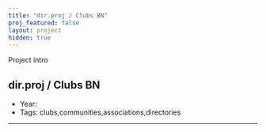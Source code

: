 ```yaml
---
title: "dir.proj / Clubs BN"
proj_featured: false
layout: project
hidden: true
---
```


Project intro

## dir.proj / Clubs BN

* Year:  
* Tags: clubs,communities,associations,directories

---- 

<!--

**Technically a dead project**

This was an idea I had prior to the Brunei Facebook explosion of the [], that there existed several clubs, associations and communities in Brunei, and several of these actually had active online presence.

I thought these could be listed in a directory of sorts, and make it easier for others to find.

## Version 1: dir.proj.list

Fancy name eh. Yeah, brought to you by the person who went on to be a co-founder of B:Read.

[link + screenshot]

## Version 2: Clubs BN

[screenshot]

Leftovers - Here is a list of the links I had compiled by the time I was doing Clubs BN. They will undoubtedly be outdated by the time you are looking at it, but it would serve as an example of what I was trying to achieve.

-->
